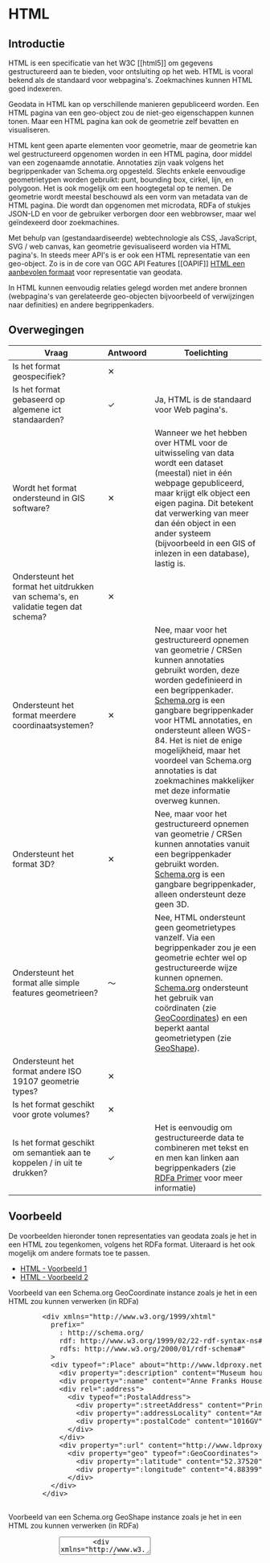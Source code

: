 # HTML
## Introductie
HTML is een specificatie van het W3C [[html5]] om gegevens gestructureerd aan te bieden, voor ontsluiting op het web. HTML is vooral bekend als de standaard voor webpagina's. Zoekmachines kunnen HTML goed indexeren.

Geodata in HTML kan op verschillende manieren gepubliceerd worden. Een HTML pagina van een geo-object zou de niet-geo eigenschappen kunnen tonen. Maar een HTML pagina kan ook de geometrie zelf bevatten en visualiseren.

HTML kent geen aparte elementen voor geometrie, maar de geometrie kan wel gestructureerd opgenomen  worden in een HTML pagina, door middel van een zogenaamde annotatie. Annotaties zijn vaak volgens het begrippenkader van Schema.org opgesteld. Slechts enkele eenvoudige geometrietypen worden gebruikt: punt, bounding box, cirkel, lijn, en polygoon. Het is ook mogelijk om een hoogtegetal op te nemen. De geometrie wordt meestal beschouwd als een vorm van metadata van de HTML pagina. Die wordt dan opgenomen met microdata, RDFa of stukjes JSON-LD en voor de gebruiker verborgen door een webbrowser, maar wel geïndexeerd door zoekmachines.

Met behulp van (gestandaardiseerde) webtechnologie als CSS, JavaScript, SVG / web canvas, kan geometrie gevisualiseerd worden via HTML pagina's. In steeds meer API's is er ook een HTML representatie van een geo-object. Zo is in de core van OGC API Features [[OAPIF]] [HTML een aanbevolen formaat](http://docs.opengeospatial.org/is/17-069r3/17-069r3.html#_requirements_class_html) voor representatie van geodata.

In HTML kunnen eenvoudig relaties gelegd worden met andere bronnen (webpagina's van gerelateerde geo-objecten bijvoorbeeld of verwijzingen naar definities) en andere begrippenkaders.

## Overwegingen

| Vraag                                                                              | Antwoord | Toelichting |
|------------------------------------------------------------------------------------|----------|-------------|
| Is het format geospecifiek?                                                        | <span id="kruisje">&#10005;</span> |             |
| Is het format gebaseerd op algemene ict standaarden?                               | <span id="vinkje">&#10003;</span>  |  Ja, HTML is de standaard voor Web pagina's.           |
| Wordt het format ondersteund in GIS software?                                      | <span id="kruisje">&#10005;</span> | Wanneer we het hebben over HTML voor de uitwisseling van data wordt een dataset (meestal) niet in één webpage gepubliceerd, maar krijgt elk object een eigen pagina. Dit betekent dat verwerking van meer dan één object in een ander systeem (bijvoorbeeld in een GIS of inlezen in een database), lastig is.|
| Ondersteunt het format het uitdrukken van schema's, en validatie tegen dat schema? | <span id="kruisje">&#10005;</span> |             |
| Ondersteunt het format meerdere coordinaatsystemen?                                | <span id="kruisje">&#10005;</span> | Nee, maar voor het gestructureerd opnemen van geometrie / CRSen kunnen annotaties gebruikt worden, deze worden gedefinieerd in een begrippenkader. [Schema.org](https://schema.org/) is een gangbare begrippenkader voor HTML annotaties, en ondersteunt alleen WGS-84. Het is niet de enige mogelijkheid, maar het voordeel van Schema.org annotaties is dat zoekmachines makkelijker met deze informatie overweg kunnen.   |
| Ondersteunt het format 3D?                                                         | <span id="kruisje">&#10005;</span> | Nee, maar voor het gestructureerd opnemen van geometrie / CRSen kunnen annotaties vanuit een begrippenkader gebruikt worden. [Schema.org](https://schema.org/) is een gangbare begrippenkader, alleen ondersteunt deze geen 3D. |
| Ondersteunt het format alle simple features geometrieen?                           | <span id="tilde">&#65374;</span>   | Nee, HTML ondersteunt geen geometrietypes vanzelf. Via een begrippenkader zou je een geometrie echter wel op gestructureerde wijze kunnen opnemen. [Schema.org](https://schema.org/) ondersteunt het gebruik van coördinaten (zie [GeoCoordinates](https://schema.org/GeoCoordinates)) en een beperkt aantal geometrietypen (zie [GeoShape](https://schema.org/GeoShape)).  |
| Ondersteunt het format andere ISO 19107 geometrie types?                           | <span id="kruisje">&#10005;</span> |             |
| Is het format geschikt voor grote volumes?                                         | <span id="kruisje">&#10005;</span> |             |
| Is het format geschikt om semantiek aan te koppelen / in uit te drukken?           | <span id="vinkje">&#10003;</span>  | Het is eenvoudig om gestructureerde data te combineren met tekst en en men kan linken aan begrippenkaders (zie [RDFa Primer](https://www.w3.org/TR/rdfa-primer/) voor meer informatie) |

<!-- ## Voordelen
- directe visualiatie / presentatie aan (eind)gebruikers van (object)informatie
- gestructureerde data in combinatie met tekst
- indexeerbaar door zoekmachines
- linken aan begrippenkaders -->

<!-- ## Beperkingen
- geometrietypen zeer beperkt
- ondersteuning voor andere CRSen dan WGS84 is niet gangbaar
- een volledige dataset downloaden, bijvoorbeeld om te combineren met een andere dataset, is lastiger
- verwerking van de geometrie in een ander systeem (zoals een GIS desktop systeem) is lastig -->

## Voorbeeld

<aside class="example ds-selector-tabs" title="Voorbeelden van geometrie voor HTML" style="overflow-x: hidden;">
<div class="container--tabs">
	De voorbeelden hieronder tonen representaties van geodata zoals je het in een HTML zou tegenkomen, volgens het RDFa format. Uiteraard is het ook mogelijk om andere formats toe te passen.
  <div class="selectors">
    <ul class="nav nav-tabs">
      <li class="tabs active"><a href="#html-geocoordinates">HTML - Voorbeeld 1 </a></li>
      <li class="tabs"><a href="#html-geoshapes">HTML - Voorbeeld 2</a></li>
    </ul>
    <div class="tab-content">
      <div id="html-geocoordinates" class="tab-pane active">
        Voorbeeld van een Schema.org GeoCoordinate instance zoals je het in een HTML zou kunnen verwerken (in RDFa)
        <pre>
		&lt;div xmlns="http://www.w3.org/1999/xhtml"
		  prefix="
		    : http://schema.org/
		    rdf: http://www.w3.org/1999/02/22-rdf-syntax-ns#
		    rdfs: http://www.w3.org/2000/01/rdf-schema#"
		  >
		  &lt;div typeof=":Place" about="http://www.ldproxy.net/bag/inspireadressen/inspireadressen.3329155">
		    &lt;div property=":description" content="Museum house where Anne Frank & her family hid from the Nazis in a secret annex, during WWII.">&lt;/div>
		    &lt;div property=":name" content="Anne Franks House">&lt;/div>
		    &lt;div rel=":address">
		      &lt;div typeof=":PostalAddress">
		        &lt;div property=":streetAddress" content="Prinsengracht 267">&lt;/div>
		        &lt;div property=":addressLocality" content="Amsterdam">&lt;/div>
		        &lt;div property=":postalCode" content="1016GV">&lt;/div>
		      &lt;/div>
		    &lt;/div>
		    &lt;div property=":url" content="http://www.ldproxy.net/bag/inspireadressen/inspireadressen.3329155">&lt;/div>
		      &lt;div property="geo" typeof=":GeoCoordinates">
		        &lt;div property=":latitude" content="52.37520">&lt;/div>
		        &lt;div property=":longitude" content="4.88399">&lt;/div>
		      &lt;/div>
		  &lt;/div>
		&lt;/div>
		</pre>         
      </div>
      <div id="html-geoshapes" class="tab-pane">
      	Voorbeeld van een Schema.org GeoShape instance zoals je het in een HTML zou kunnen verwerken (in RDFa)
        <pre>
        	<textarea>
		<div xmlns="http://www.w3.org/1999/xhtml"
		  prefix="
		    : http://schema.org/
		    rdf: http://www.w3.org/1999/02/22-rdf-syntax-ns#
		    rdfs: http://www.w3.org/2000/01/rdf-schema#"
		  >
		  <div typeof=":Place" about="http://www.ldproxy.net/bag/inspireadressen/inspireadressen.3329155">
		    <div property=":description" content="Museum house where Anne Frank & her family hid from the Nazis in a secret annex, during WWII."></div>
		    <div rel=":address">
		      <div typeof=":PostalAddress">
		        <div property=":postalCode" content="1016GV"></div>
		        <div property=":streetAddress" content="Prinsengracht 267"></div>
		        <div property=":addressLocality" content="Amsterdam"></div>
		      </div>
		    </div>
		    <div rel=":geo">
		      <div typeof=":GeoShape">
		      	<div property=":polygon" content="52.375108,4.884235 52.375153,4.884276 
				                  52.375159,4.884257 52.375254,4.883981 
				                  52.375109,4.883850 52.375075,4.883819 
				                  52.374979,4.884104 52.374965,4.884143 
				                  52.375035,4.884207 52.375016,4.884263 
				                  52.374996,4.884320 52.374926,4.884255 
				                  52.374901,4.884329 52.375034,4.884451 
				                  52.375108,4.884235"></div>
		      </div>
		    </div>
		    <div property=":url" content="http://www.ldproxy.net/bag/inspireadressen/inspireadressen.3329155"></div>
		    <div property=":name" content="Anne Frank's House"></div>
		  </div>
		</div>
		</textarea>
		</pre>
      </div>
    </div>
  </div>
</div>
</aside>

<!-- <aside class="example ds-selector-tabs" title="Voorbeelden van geometrie voor HTML" style="overflow-x: hidden;">
<div class="container--tabs">
  <div class="selectors">
    <ul class="nav nav-tabs">
      <li class="tabs active"><a href="#html-geocoordinates">HTML + Schema.org GeoCoordinates (in RDFa) </a></li>
      <li class="tabs"><a href="#html-geoshapes">HTML + Schema.org GeoShapes</a></li>
    </ul>
    <div class="tab-content">
      <div id="html-geocoordinates" class="tab-pane active">
        (*Bron: Spatial Data on the Web Best Practice, Best Practice 2: Make your spatial data indexable by search engines*)
        <pre title="">&lt;script type="application/ld+json">
		{
		  "@context" : {
		    "@vocab" : "http://schema.org/"
		  },
		  "@type" : "Place",
		  "@id" : "http://www.ldproxy.net/bag/inspireadressen/inspireadressen.3329155",
		  "url" : "http://www.ldproxy.net/bag/inspireadressen/inspireadressen.3329155",
		  "geo" : {
		    "@type" : "GeoCoordinates",
		    "longitude" : "4.88399",
		    "latitude" : "52.37520"
		  },
		  "name": "Anne Franks House",
		  "description": "Museum house where Anne Frank & her family hid from the Nazis in a secret annex, during WWII.",
		  "address" : {
		    "@type" : "PostalAddress",
		    "streetAddress" : "Prinsengracht 267",
		    "addressLocality" : "Amsterdam",
		    "postalCode" : "1016GV"
		  }
		}
		&lt;/script></pre>         
      </div>
      <div id="html-geoshapes" class="tab-pane">
        <pre title="">&lt;script type="application/ld+json">
		{
		  "@context" : {
		    "@vocab" : "http://schema.org/"
		  },
		    "@type" : "Place",
		  	"@id" : "http://www.ldproxy.net/bag/inspireadressen/inspireadressen.3329155",
		  	"url" : "http://www.ldproxy.net/bag/inspireadressen/inspireadressen.3329155",
		    "name" : "Anne Frank's House",
		    "geo" : {
		      "@type": "GeoShape",
		      "polygon": "52.375108,4.884235 52.375153,4.884276 
		                  52.375159,4.884257 52.375254,4.883981 
		                  52.375109,4.883850 52.375075,4.883819 
		                  52.374979,4.884104 52.374965,4.884143 
		                  52.375035,4.884207 52.375016,4.884263 
		                  52.374996,4.884320 52.374926,4.884255 
		                  52.374901,4.884329 52.375034,4.884451 
		                  52.375108,4.884235"
		  },
		  "description": "Museum house where Anne Frank & her family hid from the Nazis in a secret annex, during WWII.",
		  "address" : {
		    "@type" : "PostalAddress",
		    "streetAddress" : "Prinsengracht 267",
		    "addressLocality" : "Amsterdam",
		    "postalCode" : "1016GV"
		  }		  
		}
		&lt;/script></pre>
      </div>
    </div>
  </div>
</div>
</aside> -->